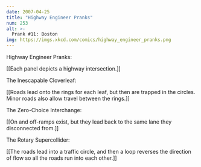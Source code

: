 ```yaml
---
date: 2007-04-25
title: "Highway Engineer Pranks"
num: 253
alt: >-
  Prank #11: Boston
img: https://imgs.xkcd.com/comics/highway_engineer_pranks.png
---
```

Highway Engineer Pranks:

[[Each panel depicts a highway intersection.]]

The Inescapable Cloverleaf:

[[Roads lead onto the rings for each leaf, but then are trapped in the circles.  Minor roads also allow travel between the rings.]]

The Zero-Choice Interchange:

[[On and off-ramps exist, but they lead back to the same lane they disconnected from.]]

The Rotary Supercollider:

[[The roads lead into a traffic circle, and then a loop reverses the direction of flow so all the roads run into each other.]]

